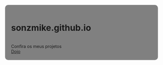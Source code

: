<div style="background-color: #808080; padding: 20px; text-aling: center; border-radius: 10px;">

# sonzmike.github.io
<br> 
Confira os meus projetos
<br>
<a href="dojo.html" styles="text-aling:center; border-radius:10px;">Dojo</a>

</div>

